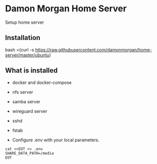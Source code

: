 Damon Morgan Home Server
========================

Setup home server

Installation
------------

  bash <(curl -s https://raw.githubusercontent.com/damonmorgan/home-server/master/ubuntu)

What is installed
-----------------

* docker and docker-compose
* nfs server
* samba server
* wireguard server
* sshd
* fstab

* Configure .env with your local parameters.
```
cat <<EOT >> .env
SHARE_DATA_PATH=/media
EOT
```
